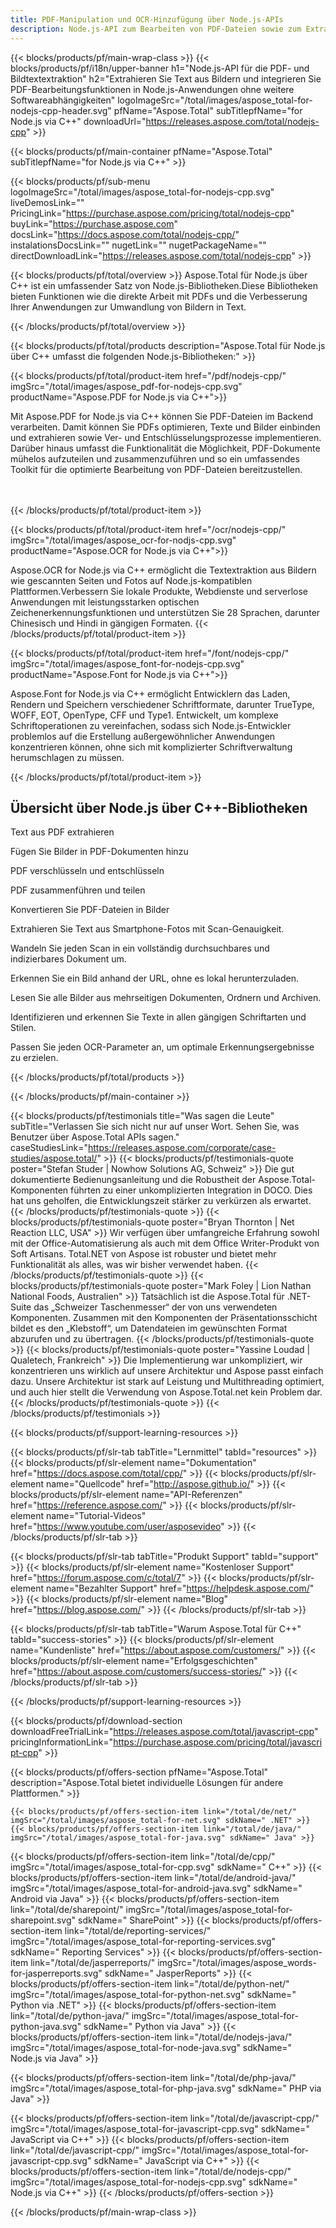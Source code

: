 ```yaml
---
title: PDF-Manipulation und OCR-Hinzufügung über Node.js-APIs
description: Node.js-API zum Bearbeiten von PDF-Dateien sowie zum Extrahieren von Text aus Bildern über Anwendungen.
---
```


{{< blocks/products/pf/main-wrap-class >}}
{{< blocks/products/pf/i18n/upper-banner h1="Node.js-API für die PDF- und Bildtextextraktion" h2="Extrahieren Sie Text aus Bildern und integrieren Sie PDF-Bearbeitungsfunktionen in Node.js-Anwendungen ohne weitere Softwareabhängigkeiten" logoImageSrc="/total/images/aspose_total-for-nodejs-cpp-header.svg" pfName="Aspose.Total" subTitlepfName="for Node.js via C++" downloadUrl="https://releases.aspose.com/total/nodejs-cpp" >}}

{{< blocks/products/pf/main-container pfName="Aspose.Total" subTitlepfName="for Node.js via C++" >}}

{{< blocks/products/pf/sub-menu logoImageSrc="/total/images/aspose_total-for-nodejs-cpp.svg" liveDemosLink="" PricingLink="https://purchase.aspose.com/pricing/total/nodejs-cpp" buyLink="https://purchase.aspose.com" docsLink="https://docs.aspose.com/total/nodejs-cpp/" instalationsDocsLink="" nugetLink="" nugetPackageName="" directDownloadLink="https://releases.aspose.com/total/nodejs-cpp" >}}

{{< blocks/products/pf/total/overview >}}
Aspose.Total für Node.js über C++ ist ein umfassender Satz von Node.js-Bibliotheken.Diese Bibliotheken bieten Funktionen wie die direkte Arbeit mit PDFs und die Verbesserung Ihrer Anwendungen zur Umwandlung von Bildern in Text.

{{< /blocks/products/pf/total/overview >}}

{{< blocks/products/pf/total/products description="Aspose.Total für Node.js über C++ umfasst die folgenden Node.js-Bibliotheken:" >}}


{{< blocks/products/pf/total/product-item href="/pdf/nodejs-cpp/" imgSrc="/total/images/aspose_pdf-for-nodejs-cpp.svg" productName="Aspose.PDF for Node.js via C++">}}

Mit Aspose.PDF for Node.js via C++ können Sie PDF-Dateien im Backend verarbeiten. Damit können Sie PDFs optimieren, Texte und Bilder einbinden und extrahieren sowie Ver- und Entschlüsselungsprozesse implementieren. Darüber hinaus umfasst die Funktionalität die Möglichkeit, PDF-Dokumente mühelos aufzuteilen und zusammenzuführen und so ein umfassendes Toolkit für die optimierte Bearbeitung von PDF-Dateien bereitzustellen.

<br /><br />
{{< /blocks/products/pf/total/product-item >}}

{{< blocks/products/pf/total/product-item href="/ocr/nodejs-cpp/" imgSrc="/total/images/aspose_ocr-for-nodjs-cpp.svg" productName="Aspose.OCR for Node.js via C++">}}

Aspose.OCR for Node.js via C++ ermöglicht die Textextraktion aus Bildern wie gescannten Seiten und Fotos auf Node.js-kompatiblen Plattformen.Verbessern Sie lokale Produkte, Webdienste und serverlose Anwendungen mit leistungsstarken optischen Zeichenerkennungsfunktionen und unterstützen Sie 28 Sprachen, darunter Chinesisch und Hindi in gängigen Formaten.
{{< /blocks/products/pf/total/product-item >}}

{{< blocks/products/pf/total/product-item href="/font/nodejs-cpp/" imgSrc="/total/images/aspose_font-for-nodejs-cpp.svg" productName="Aspose.Font for Node.js via C++">}}

Aspose.Font for Node.js via C++ ermöglicht Entwicklern das Laden, Rendern und Speichern verschiedener Schriftformate, darunter TrueType, WOFF, EOT, OpenType, CFF und Type1. Entwickelt, um komplexe Schriftoperationen zu vereinfachen, sodass sich Node.js-Entwickler problemlos auf die Erstellung außergewöhnlicher Anwendungen konzentrieren können, ohne sich mit komplizierter Schriftverwaltung herumschlagen zu müssen.

{{< /blocks/products/pf/total/product-item >}}

<!--<p></p>-->
<h2 class="pr-ft">
 <a class="anchor" id="features" name="features">
 </a>
 Übersicht über Node.js über C++-Bibliotheken
</h2>
   <p>
   </p>
<div class="col-lg-4">
 <em class="fa fa-file-excel-o ico-blue fa-2x col-lg-2">
 </em>
 <p class="col-lg-10">
  Text aus PDF extrahieren
 </p>
</div>
<div class="col-lg-4">
 <em class="fa fa-print ico-blue fa-2x col-lg-2">
 </em>
 <p class="col-lg-10">
  Fügen Sie Bilder in PDF-Dokumenten hinzu
 </p>
</div>
<div class="col-lg-4">
 <em class="fa fa-image ico-blue fa-2x col-lg-2">
 </em>
 <p class="col-lg-10">
  PDF verschlüsseln und entschlüsseln
 </p>
</div>
<div class="col-lg-4">
 <em class="fa fa-file-text-o ico-blue fa-2x col-lg-2">
 </em>
 <p class="col-lg-10">
  PDF zusammenführen und teilen
 </p>
</div>
<div class="col-lg-4">
 <em class="fa fa-file-image-o ico-blue fa-2x col-lg-2">
 </em>
 <p class="col-lg-10">
  Konvertieren Sie PDF-Dateien in Bilder
 </p>
</div>
<div class="col-lg-4">
    <em class="fa fa-file-text-o ico-blue fa-2x col-lg-2">
    </em>
    <p class="col-lg-10">
     Extrahieren Sie Text aus Smartphone-Fotos mit Scan-Genauigkeit.
    </p>
   </div>
   <div class="col-lg-4">
    <em class="fa fa-image ico-blue fa-2x col-lg-2">
    </em>
    <p class="col-lg-10">
     Wandeln Sie jeden Scan in ein vollständig durchsuchbares und indizierbares Dokument um.
    </p>
   </div>
   <div class="col-lg-4">
    <em class="fa fa-globe ico-blue fa-2x col-lg-2">
    </em>
    <p class="col-lg-10">
     Erkennen Sie ein Bild anhand der URL, ohne es lokal herunterzuladen.
    </p>
   </div>
   <div class="col-lg-4">
    <em class="fa fa-language ico-blue fa-2x col-lg-2">
    </em>
    <p class="col-lg-10">
     Lesen Sie alle Bilder aus mehrseitigen Dokumenten, Ordnern und Archiven.
    </p>
   </div>
   <div class="col-lg-4">
    <em class="fa fa-font ico-blue fa-2x col-lg-2">
    </em>
    <p class="col-lg-10">
     Identifizieren und erkennen Sie Texte in allen gängigen Schriftarten und Stilen.
    </p>
   </div>
   <div class="col-lg-4">
    <em class="fa fa-adjust ico-blue fa-2x col-lg-2">
    </em>
    <p class="col-lg-10">
     Passen Sie jeden OCR-Parameter an, um optimale Erkennungsergebnisse zu erzielen.
    </p>
   </div>
  
   
<!--Feature-section Start-->
<!--Feature-section End-->

{{< /blocks/products/pf/total/products >}}

{{< /blocks/products/pf/main-container >}}

{{< blocks/products/pf/testimonials title="Was sagen die Leute" subTitle="Verlassen Sie sich nicht nur auf unser Wort. Sehen Sie, was Benutzer über Aspose.Total APIs sagen." caseStudiesLink="https://releases.aspose.com/corporate/case-studies/aspose.total/" >}}
{{< blocks/products/pf/testimonials-quote poster="Stefan Studer | Nowhow Solutions AG, Schweiz" >}}
Die gut dokumentierte Bedienungsanleitung und die Robustheit der Aspose.Total-Komponenten führten zu einer unkomplizierten Integration in DOCO. Dies hat uns geholfen, die Entwicklungszeit stärker zu verkürzen als erwartet.
{{< /blocks/products/pf/testimonials-quote >}}
{{< blocks/products/pf/testimonials-quote poster="Bryan Thornton | Net Reaction LLC, USA" >}}
Wir verfügen über umfangreiche Erfahrung sowohl mit der Office-Automatisierung als auch mit dem Office Writer-Produkt von Soft Artisans. Total.NET von Aspose ist robuster und bietet mehr Funktionalität als alles, was wir bisher verwendet haben.
{{< /blocks/products/pf/testimonials-quote >}}
{{< blocks/products/pf/testimonials-quote poster="Mark Foley | Lion Nathan National Foods, Australien" >}}
Tatsächlich ist die Aspose.Total für .NET-Suite das „Schweizer Taschenmesser“ der von uns verwendeten Komponenten. Zusammen mit den Komponenten der Präsentationsschicht bildet es den „Klebstoff“, um Datendateien im gewünschten Format abzurufen und zu übertragen.
{{< /blocks/products/pf/testimonials-quote >}}
{{< blocks/products/pf/testimonials-quote poster="Yassine Loudad | Qualetech, Frankreich" >}}
Die Implementierung war unkompliziert, wir konzentrieren uns wirklich auf unsere Architektur und Aspose passt einfach dazu. Unsere Architektur ist stark auf Leistung und Multithreading optimiert, und auch hier stellt die Verwendung von Aspose.Total.net kein Problem dar.
{{< /blocks/products/pf/testimonials-quote >}}
{{< /blocks/products/pf/testimonials >}}

{{< blocks/products/pf/support-learning-resources >}}

{{< blocks/products/pf/slr-tab tabTitle="Lernmittel" tabId="resources" >}}
{{< blocks/products/pf/slr-element name="Dokumentation" href="https://docs.aspose.com/total/cpp/" >}} 
{{< blocks/products/pf/slr-element name="Quellcode" href="http://aspose.github.io/" >}} 
{{< blocks/products/pf/slr-element name="API-Referenzen" href="https://reference.aspose.com/" >}} 
{{< blocks/products/pf/slr-element name="Tutorial-Videos" href="https://www.youtube.com/user/asposevideo" >}} 
{{< /blocks/products/pf/slr-tab >}}

{{< blocks/products/pf/slr-tab tabTitle="Produkt Support" tabId="support" >}}
{{< blocks/products/pf/slr-element name="Kostenloser Support" href="https://forum.aspose.com/c/total/7" >}} 
{{< blocks/products/pf/slr-element name="Bezahlter Support" href="https://helpdesk.aspose.com/" >}} 
{{< blocks/products/pf/slr-element name="Blog" href="https://blog.aspose.com/" >}} 
{{< /blocks/products/pf/slr-tab >}}

{{< blocks/products/pf/slr-tab tabTitle="Warum Aspose.Total für C++" tabId="success-stories" >}}
{{< blocks/products/pf/slr-element name="Kundenliste" href="https://about.aspose.com/customers/" >}} 
{{< blocks/products/pf/slr-element name="Erfolgsgeschichten" href="https://about.aspose.com/customers/success-stories/" >}} 
{{< /blocks/products/pf/slr-tab >}}

{{< /blocks/products/pf/support-learning-resources >}}

{{< blocks/products/pf/download-section downloadFreeTrialLink="https://releases.aspose.com/total/javascript-cpp" pricingInformationLink="https://purchase.aspose.com/pricing/total/javascript-cpp" >}}

{{< blocks/products/pf/offers-section pfName="Aspose.Total" description="Aspose.Total bietet individuelle Lösungen für andere Plattformen." >}}

    {{< blocks/products/pf/offers-section-item link="/total/de/net/" imgSrc="/total/images/aspose_total-for-net.svg" sdkName=" .NET" >}}
    {{< blocks/products/pf/offers-section-item link="/total/de/java/" imgSrc="/total/images/aspose_total-for-java.svg" sdkName=" Java" >}}
   {{< blocks/products/pf/offers-section-item link="/total/de/cpp/" imgSrc="/total/images/aspose_total-for-cpp.svg" sdkName=" C++" >}}
    {{< blocks/products/pf/offers-section-item link="/total/de/android-java/" imgSrc="/total/images/aspose_total-for-android-java.svg" sdkName=" Android via Java" >}}
    {{< blocks/products/pf/offers-section-item link="/total/de/sharepoint/" imgSrc="/total/images/aspose_total-for-sharepoint.svg" sdkName=" SharePoint" >}}
    {{< blocks/products/pf/offers-section-item link="/total/de/reporting-services/" imgSrc="/total/images/aspose_total-for-reporting-services.svg" sdkName=" Reporting Services" >}}
    {{< blocks/products/pf/offers-section-item link="/total/de/jasperreports/" imgSrc="/total/images/aspose_words-for-jasperreports.svg" sdkName=" JasperReports" >}}
    {{< blocks/products/pf/offers-section-item link="/total/de/python-net/" imgSrc="/total/images/aspose_total-for-python-net.svg" sdkName=" Python via .NET" >}}
    {{< blocks/products/pf/offers-section-item link="/total/de/python-java/" imgSrc="/total/images/aspose_total-for-python-java.svg" sdkName=" Python via Java" >}}
    {{< blocks/products/pf/offers-section-item link="/total/de/nodejs-java/" 
imgSrc="/total/images/aspose_total-for-node-java.svg" sdkName=" Node.js via Java" >}}

 {{< blocks/products/pf/offers-section-item link="/total/de/php-java/" imgSrc="/total/images/aspose_total-for-php-java.svg" sdkName=" PHP via Java" >}}

 {{< blocks/products/pf/offers-section-item link="/total/de/javascript-cpp/" imgSrc="/total/images/aspose_total-for-javascript-cpp.svg" sdkName=" JavaScript via C++" >}}
{{< blocks/products/pf/offers-section-item link="/total/de/javascript-cpp/" imgSrc="/total/images/aspose_total-for-javascript-cpp.svg" sdkName=" JavaScript via C++" >}}
{{< blocks/products/pf/offers-section-item link="/total/de/nodejs-cpp/" imgSrc="/total/images/aspose_total-for-nodejs-cpp.svg" sdkName=" Node.js via C++" >}}
{{< /blocks/products/pf/offers-section >}}

{{< /blocks/products/pf/main-wrap-class >}}
